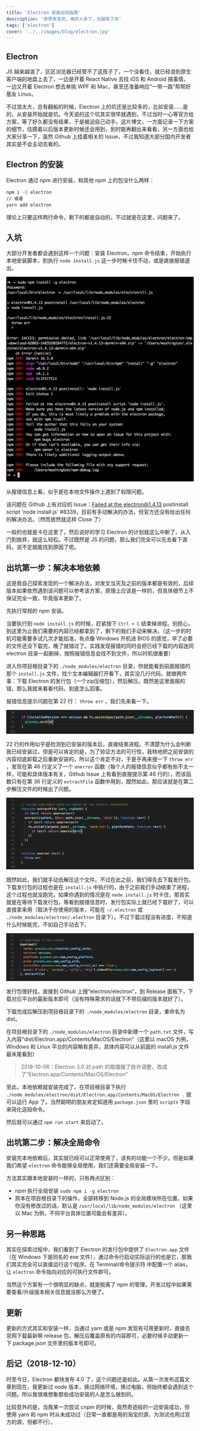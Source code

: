 ```yaml
---
title: 'Electron 安装出坑指南'
description: '世界本无坑，用的人多了，也就有了坑'
tags: ['electron']
cover: '../../images/blog/electron.jpg'
---
```


## Electron

JS 越来越浪了，区区浏览器已经管不了这孩子了，一个没看住，就已经浪到原生客户端的地盘上去了，一边是开着 React Native 去找 iOS 和 Android 搞事情，一边又开着 Electron 想去单挑 WPF 和 Mac，甚至还准备响应“一带一路”帮帮好基友 Linux。

不过浪太大，总有翻船的时候，Electron 上的坑还是比较多的，比如安装……是的，从安装开始就是坑。今天说的这个坑其实很早就遇到，不过当时一心等官方给方案，等了好久都没有结果，于是被迫自己动手。这片博文，一方面记录一下方案的细节，估摸着以后版本更新时候还会用到，到时能再翻出来看看，另一方面也给大家分享一下，虽然 Github 上挂着相关的 Issue，不过我知道大部分国内开发者其实是不会主动去看的。

## Electron 的安装

Electron 通过 npm 进行安装，和其他 npm 上的包没什么两样：
```bash
npm i -D electron
// 或者
yarn add electron
```

理论上只要这样两行命令，剩下的都是自动的，不过就是在这里，问题来了。

## 入坑

大部分开发者都会遇到这样一个问题：安装 Electron，npm 命令结束，开始执行本地安装脚本，到执行 `node install.js` 这一步时候卡住不动，或是直接报错退出。

![Error Screenshot](../../images/blog/electron-install-guide/error-screenshot.png)

从报错信息上看，似乎是在本地文件操作上遇到了权限问题。

该问题在 Github 上有对应的 Issue：<a target="_blank" href="https://github.com/electron/electron/issues/8339">Failed at the electron@1.4.13 postinstall script 'node install.js' #8339</a>，目前有手动解决的办法，但官方还没有给出任何的解决办法。（然而居然就这样 Close 了）

一般的也就是卡在这里了，然后说好的学习 Electron 的计划就这么中断了，从入门到放弃，就这么轻松。不过既然是 JS 的问题，那么我们完全可以先去看下源码，说不定就能找到原因了呢。

## 出坑第一步：解决本地依赖

这是我自己探索发现的一个解决办法，对发文当天及之前的版本都是有效的，后续版本如果依然遇到该问题可以参考该方案，原理上应该是一样的，但具体细节上不保证完全一致，毕竟版本更新了。

先执行常规的 npm 安装。

当要执行到 `node install.js` 的时候，赶紧按下 `Ctrl + C` 结束掉进程。别担心，到这里为止我们需要的内容已经都拿到了，剩下的我们手动来解决。（这一步的时机可能需要多试几次才能掐准，有点像 Windows 开机进 BIOS 的感觉，早了必要的文件还没下载完，晚了就错过了。实践发现报错的同时会把已经下载的内容连同 electron 目录一起删掉，按照报错信息会找不到文件，所以时机很重要）

进入你项目根目录下的 `./node_modules/electron` 目录，你就能看到前面报错的那个 `install.js` 文件，找个文本编辑器打开看下，其实没几行代码，就做两件事：下载 Electron 的发行包（一个zip压缩包），然后解压。既然是这里面报的错，那么我就来看看代码，到底怎么回事。

报错信息提示问题在第 22 行： `throw err` ，我们先来看一下。

![22行](../../images/blog/electron-install-guide/code-screenshot-01.png)

22 行的作用似乎是检测到已安装的版本后，直接结束进程。不清楚为什么会判断我已经安装过，但是可以肯定的是，为了验证方法的可行性，我特地把之前安装的内容彻底卸载之后重新安装的，所以这个肯定不对，于是乎再来搜一下 `throw err` ，发现在第 46 行定义了一个 `onerror` 函数（每个人的报错信息似乎都有些不太一样，可能和具体版本有关，Github Issue 上有看到直接提示第 46 行的），而该函数只有在第 36 行定义的 `extractFile` 函数中用到，既然如此，那应该就是在第二步解压文件的时候出了问题。

![46行](../../images/blog/electron-install-guide/code-screenshot-02.png)

既然如此，我们就手动去解压这个文件。不过在此之前，我们得先去下载发行包。下载发行包的过程也是在 `install.js` 中执行的，由于之前我们手动结束了进程，这个过程也就没跑完。如果你遇到的情况是在 `node install.js` 时卡住，那其实就是在等待下载发行包，等看到报错信息时，发行包实际上就已经下载好了，可以直接拿来用（取决于你使用的版本，可能在 `~/.electron` 或 `./node_modules/electron/.electron` 目录下）。不过下载过程没有进度，不知道什么时候能完，不如自己手动去下。

![download](../../images/blog/electron-install-guide/code-screenshot-03.png)

发行包很好找，直接到 Github 上搜“electron/electron”，到 Release 面板下，下载对应平台的最新版本即可（没有特殊需求的话就下不带后缀的版本就好了）。

下载完成后解压到项目根目录下的 `./node_modules/electron` 目录，重命名为dist。

在项目根目录下的 `./node_modules/electron` 目录中新建一个 `path.txt` 文件，写入内容“dist/Electron.app/Contents/MacOS/Electron”（这里以 macOS 为例，Windows 和 Linux 平台的内容略有差异，具体内容可以从前面的 install.js 文件最末尾看到）

> 2018-10-06：Electron 3.0 对 path 的取值做了些许调整，改成了“Electron.app/Contents/MacOS/Electron”

至此，本地依赖就安装完成了。在项目根目录下执行 `./node_modules/electron/dist/Electron.app/Contents/MacOS/Electron .` 就可以运行 App 了。当然聪明的朋友肯定知道用 `package.json` 里的 `scripts` 字段来简化这段命令。

然后就可以通过 `npm run start` 来启动了。

## 出坑第二步：解决全局命令

安装完本地依赖后，其实就已经可以正常使用了，该有的功能一个不少。但是如果我们希望 `electron` 命令能够全局使用，我们还需要全局安装一下。

方法其实跟本地安装时一样的，只有两点区别：

- npm 执行全局安装 `sudo npm i -g electron`
- 原本在项目根目录下的操作，全部转移到 Node.js 的全局模块所在位置，如果你没有修改过的话，默认是 `/usr/local/lib/node_modules/electron` （这里以 Mac 为例，不同平台具体位置可能会有差异）。

## 另一种思路

其实在探索过程中，我们看到了 Electron 的发行包中提供了 `Electron.app` 文件（在 Windows 下是同名的 exe 文件），通过命令行启动实际运行的也是它，那我们其实完全可以直接运行这个程序。在 Terminal/命令提示符 中配置一个 alias，让 `electron` 命令指向对应的可执行文件即可。

当然这个方案有一个很明显的缺点，就是脱离了 npm 的管理，开发过程中如果需要查看/升级版本相关信息就没那么方便了。

## 更新

更新的方式其实和安装一样，当通过 yarn 或是 npm 发现有可用更新时，直接去官网下载最新啊 release 包，解压后覆盖原有的内容即可，必要时候手动更新一下 package.json 文件里的版本号即可。

## 后记（2018-12-10）

时至今日，Electron 都快发布 4.0 了，这个问题还是如此。从第一次发布这篇文章到现在，我更新过 node 版本，换过网络环境，换过电脑，但始终都会遇到这个问题。所以我很难想象那些成功安装的人是怎么做到的。

比较意外的是，当我某一次尝试 cnpm 的时候，竟然奇迹般的一边安装成功，但使用 yarn 和 npm 时从未成功过（日常一直都是用的淘宝的源，为测试也用过官方的源，但都不行）。